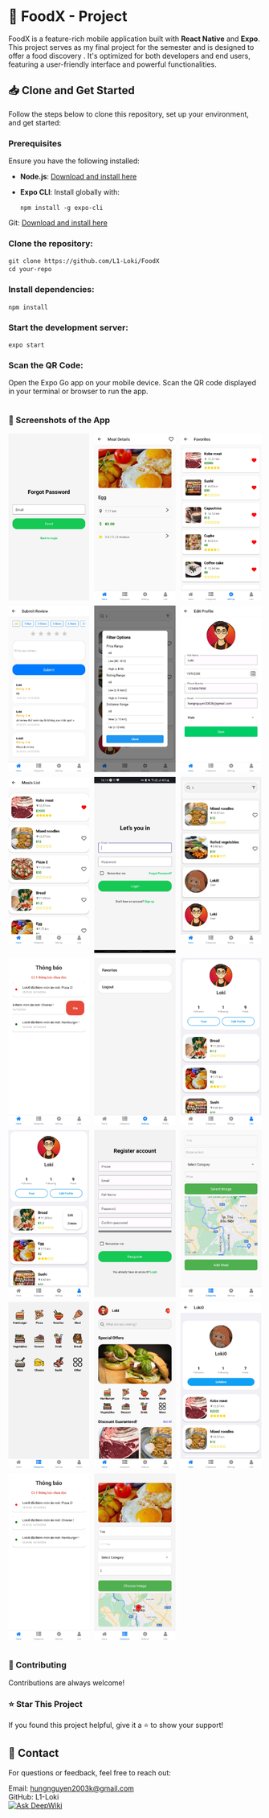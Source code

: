 # 🌟 FoodX - Project  

FoodX is a feature-rich mobile application built with **React Native** and **Expo**. This project serves as my final project for the semester and is designed to offer a food discovery . It's optimized for both developers and end users, featuring a user-friendly interface and powerful functionalities.  


## 📥 Clone and Get Started  

Follow the steps below to clone this repository, set up your environment, and get started:  

### Prerequisites  
Ensure you have the following installed:  
- **Node.js**: [Download and install here](https://nodejs.org/)  
- **Expo CLI**: Install globally with:
  
      npm install -g expo-cli
  
Git: [Download and install here](https://git-scm.com/)

### Clone the repository: </br>
    git clone https://github.com/L1-Loki/FoodX
    cd your-repo

### Install dependencies: </br>
    
    npm install
    

### Start the development server: </br>
    expo start

### Scan the QR Code:
Open the Expo Go app on your mobile device.
Scan the QR code displayed in your terminal or browser to run the app.
#
### 📱 Screenshots of the App

<div style="display: grid; grid-template-columns: repeat(3, 1fr); gap: 10px;">

<img src="https://github.com/L1-Loki/FoodX/raw/output/app/071694ba5647ef19b65622.jpg" alt="Ảnh 1" width="200">
<img src="https://github.com/L1-Loki/FoodX/raw/output/app/0a170fd0cd2d74732d3c28.jpg" alt="Ảnh 2" width="200">
<img src="https://github.com/L1-Loki/FoodX/raw/output/app/0ec3a57f6482dddc849361.jpg" alt="Ảnh 3" width="200">
<img src="https://github.com/L1-Loki/FoodX/raw/output/app/3baa647ba6861fd8469729.jpg" alt="Ảnh 4" width="200">
<img src="https://github.com/L1-Loki/FoodX/raw/output/app/5f986274a3891ad7439865.jpg" alt="Ảnh 5" width="200">
<img src="https://github.com/L1-Loki/FoodX/raw/output/app/6412452387de3e8067cf31.jpg" alt="Ảnh 6" width="200">
<img src="https://github.com/L1-Loki/FoodX/raw/output/app/862992d3502ee970b03f27.jpg" alt="Ảnh 7" width="200">
<img src="https://github.com/L1-Loki/FoodX/raw/output/app/8c77b73374cecd9094df21.jpg" alt="Ảnh 8" width="200">
<img src="https://github.com/L1-Loki/FoodX/raw/output/app/8ea8f4e836158f4bd60457.jpg" alt="Ảnh 9" width="200">
<img src="https://github.com/L1-Loki/FoodX/raw/output/app/a7346ebcaf41161f4f5063.jpg" alt="Ảnh 10" width="200">
<img src="https://github.com/L1-Loki/FoodX/raw/output/app/adfde766259b9cc5c58a25.jpg" alt="Ảnh 11" width="200">
<img src="https://github.com/L1-Loki/FoodX/raw/output/app/b715b8ff7a02c35c9a1326.jpg" alt="Ảnh 12" width="200">
<img src="https://github.com/L1-Loki/FoodX/raw/output/app/bb7f0963cb9e72c02b8f32.jpg" alt="Ảnh 13" width="200">
<img src="https://github.com/L1-Loki/FoodX/raw/output/app/cd745a859b7822267b6966.jpg" alt="Ảnh 14" width="200">
<img src="https://github.com/L1-Loki/FoodX/raw/output/app/d103336cf19148cf118033.jpg" alt="Ảnh 15" width="200">
<img src="https://github.com/L1-Loki/FoodX/raw/output/app/d30197895574ec2ab56524.jpg" alt="Ảnh 16" width="200">
<img src="https://github.com/L1-Loki/FoodX/raw/output/app/e2f7aa4e68b3d1ed88a223.jpg" alt="Ảnh 17" width="200">
<img src="https://github.com/L1-Loki/FoodX/raw/output/app/e841e0ee2113984dc10259.jpg" alt="Ảnh 18" width="200">
<img src="https://github.com/L1-Loki/FoodX/raw/output/app/ead3c9f60b0bb255eb1a30.jpg" alt="Ảnh 19" width="200">
<img src="https://github.com/L1-Loki/FoodX/raw/output/app/f713ae656c98d5c68c8955.jpg" alt="Ảnh 20" width="200">

</div>

#
### 🤝 Contributing
Contributions are always welcome!

### ⭐ Star This Project
If you found this project helpful, give it a ⭐ to show your support!

## 📧 Contact
For questions or feedback, feel free to reach out:

Email: hungnguyen2003k@gmail.com </br>
GitHub: L1-Loki </br>
[![Ask DeepWiki](https://deepwiki.com/badge.svg)](https://deepwiki.com/L1-Loki/FoodX)
